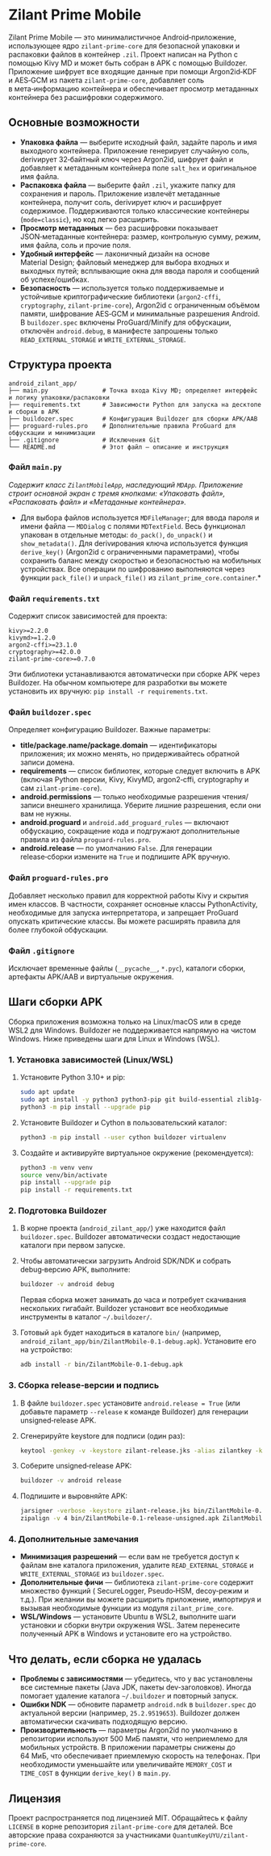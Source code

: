 # Zilant Prime Mobile

Zilant Prime Mobile — это минималистичное Android‑приложение, использующее ядро `zilant-prime-core` для безопасной упаковки и распаковки файлов в контейнер `.zil`. Проект написан на Python с помощью Kivy MD и может быть собран в APK с помощью Buildozer. Приложение шифрует все входящие данные при помощи Argon2id‑KDF и AES‑GCM из пакета `zilant-prime-core`, добавляет соль в мета‑информацию контейнера и обеспечивает просмотр метаданных контейнера без расшифровки содержимого.

## Основные возможности

* **Упаковка файла** — выберите исходный файл, задайте пароль и имя выходного контейнера. Приложение генерирует случайную соль, derivирует 32‑байтный ключ через Argon2id, шифрует файл и добавляет к метаданным контейнера поле `salt_hex` и оригинальное имя файла. 
* **Распаковка файла** — выберите файл `.zil`, укажите папку для сохранения и пароль. Приложение извлечёт метаданные контейнера, получит соль, derivирует ключ и расшифрует содержимое. Поддерживаются только классические контейнеры (`mode=classic`), но код легко расширить.
* **Просмотр метаданных** — без расшифровки показывает JSON‑метаданные контейнера: размер, контрольную сумму, режим, имя файла, соль и прочие поля.
* **Удобный интерфейс** — лаконичный дизайн на основе Material Design; файловый менеджер для выбора входных и выходных путей; всплывающие окна для ввода пароля и сообщений об успехе/ошибках.
* **Безопасность** — используется только поддерживаемые и устойчивые криптографические библиотеки (`argon2‑cffi`, `cryptography`, `zilant‑prime‑core`), Argon2id с ограниченным объёмом памяти, шифрование AES‑GCM и минимальные разрешения Android. В `buildozer.spec` включены ProGuard/Мinify для обфускации, отключён `android.debug`, в манифесте запрошены только `READ_EXTERNAL_STORAGE` и `WRITE_EXTERNAL_STORAGE`.

## Структура проекта

```
android_zilant_app/
├── main.py               # Точка входа Kivy MD; определяет интерфейс и логику упаковки/распаковки
├── requirements.txt      # Зависимости Python для запуска на десктопе и сборки в APK
├── buildozer.spec        # Конфигурация Buildozer для сборки APK/АAB
├── proguard-rules.pro    # Дополнительные правила ProGuard для обфускации и минимизации
├── .gitignore            # Исключения Git
└── README.md             # Этот файл — описание и инструкция
```

### Файл `main.py`

*Содержит класс `ZilantMobileApp`, наследующий `MDApp`. Приложение строит основной экран с тремя кнопками: «Упаковать файл», «Распаковать файл» и «Метаданные контейнера».*
* Для выбора файлов используется `MDFileManager`; для ввода пароля и имени файла — `MDDialog` с полями `MDTextField`. Весь функционал упакован в отдельные методы: `do_pack()`, `do_unpack()` и `show_metadata()`. Для derivирования ключа используется функция `derive_key()` (Argon2id с ограниченными параметрами), чтобы сохранить баланс между скоростью и безопасностью на мобильных устройствах. Все операции по шифрованию выполняются через функции `pack_file()` и `unpack_file()` из `zilant_prime_core.container`.*

### Файл `requirements.txt`

Содержит список зависимостей для проекта:

```
kivy>=2.2.0
kivymd>=1.2.0
argon2-cffi>=23.1.0
cryptography>=42.0.0
zilant-prime-core>=0.7.0
``` 

Эти библиотеки устанавливаются автоматически при сборке APK через Buildozer. На обычном компьютере для разработки вы можете установить их вручную: `pip install -r requirements.txt`.

### Файл `buildozer.spec`

Определяет конфигурацию Buildozer. Важные параметры:

* **title/package.name/package.domain** — идентификаторы приложения; их можно менять, но придерживайтесь обратной записи домена.
* **requirements** — список библиотек, которые следует включить в APK (включая Python версии, Kivy, KivyMD, argon2‑cffi, cryptography и сам `zilant-prime-core`).
* **android.permissions** — только необходимые разрешения чтения/записи внешнего хранилища. Уберите лишние разрешения, если они вам не нужны.
* **android.proguard** и `android.add_proguard_rules` — включают обфускацию, сокращение кода и подгружают дополнительные правила из файла `proguard-rules.pro`.
* **android.release** — по умолчанию `False`. Для генерации release‑сборки измените на `True` и подпишите APK вручную.

### Файл `proguard-rules.pro`

Добавляет несколько правил для корректной работы Kivy и скрытия имен классов. В частности, сохраняет основные классы PythonActivity, необходимые для запуска интерпретатора, и запрещает ProGuard опускать критические классы. Вы можете расширять правила для более глубокой обфускации.

### Файл `.gitignore`

Исключает временные файлы (`__pycache__`, `*.pyc`), каталоги сборки, артефакты APK/AAB и виртуальные окружения.

## Шаги сборки APK

Сборка приложения возможна только на Linux/macOS или в среде WSL2 для Windows. Buildozer не поддерживается напрямую на чистом Windows. Ниже приведены шаги для Linux и Windows (WSL).

### 1. Установка зависимостей (Linux/WSL)

1. Установите Python 3.10+ и pip:

   ```bash
   sudo apt update
   sudo apt install -y python3 python3-pip git build-essential zlib1g-dev libncurses5 libffi-dev libssl-dev libsqlite3-dev openjdk-11-jdk unzip
   python3 -m pip install --upgrade pip
   ```

2. Установите Buildozer и Cython в пользовательский каталог:

   ```bash
   python3 -m pip install --user cython buildozer virtualenv
   ```

3. Создайте и активируйте виртуальное окружение (рекомендуется):

   ```bash
   python3 -m venv venv
   source venv/bin/activate
   pip install --upgrade pip
   pip install -r requirements.txt
   ```

### 2. Подготовка Buildozer

1. В корне проекта (`android_zilant_app/`) уже находится файл `buildozer.spec`. Buildozer автоматически создаст недостающие каталоги при первом запуске.
2. Чтобы автоматически загрузить Android SDK/NDK и собрать debug‑версию APK, выполните:

   ```bash
   buildozer -v android debug
   ```

   Первая сборка может занимать до часа и потребует скачивания нескольких гигабайт. Buildozer установит все необходимые инструменты в каталог `~/.buildozer/`.

3. Готовый `apk` будет находиться в каталоге `bin/` (например, `android_zilant_app/bin/ZilantMobile-0.1-debug.apk`). Установите его на устройство:

   ```bash
   adb install -r bin/ZilantMobile-0.1-debug.apk
   ```

### 3. Сборка release‑версии и подпись

1. В файле `buildozer.spec` установите `android.release = True` (или добавьте параметр `--release` к команде Buildozer) для генерации unsigned‑release APK.
2. Сгенерируйте keystore для подписи (один раз):

   ```bash
   keytool -genkey -v -keystore zilant-release.jks -alias zilantkey -keyalg RSA -keysize 4096 -validity 10000
   ```

3. Соберите unsigned‑release APK:

   ```bash
   buildozer -v android release
   ```

4. Подпишите и выровняйте APK:

   ```bash
   jarsigner -verbose -keystore zilant-release.jks bin/ZilantMobile-0.1-release-unsigned.apk zilantkey
   zipalign -v 4 bin/ZilantMobile-0.1-release-unsigned.apk ZilantMobile-0.1-release.apk
   ```

### 4. Дополнительные замечания

* **Минимизация разрешений** — если вам не требуется доступ к файлам вне каталога приложения, удалите `READ_EXTERNAL_STORAGE` и `WRITE_EXTERNAL_STORAGE` из `buildozer.spec`.
* **Дополнительные фичи** — библиотека `zilant-prime-core` содержит множество функций ( SecureLogger, Pseudo‑HSM, decoy‑режим и т.д.). При желании вы можете расширить приложение, импортируя и вызывая необходимые функции из модуля `zilant_prime_core`.
* **WSL/Windows** — установите Ubuntu в WSL2, выполните шаги установки и сборки внутри окружения WSL. Затем перенесите полученный APK в Windows и установите его на устройство.

## Что делать, если сборка не удалась

* **Проблемы с зависимостями** — убедитесь, что у вас установлены все системные пакеты (Java JDK, пакеты dev‑заголовков). Иногда помогает удаление каталога `~/.buildozer` и повторный запуск.
* **Ошибки NDK** — обновите параметр `android.ndk` в `buildozer.spec` до актуальной версии (например, `25.2.9519653`). Buildozer должен автоматически скачивать подходящую версию.
* **Производительность** — параметры Argon2id по умолчанию в репозитории используют 500 МиБ памяти, что неприемлемо для мобильных устройств. В приложении параметры снижены до 64 МиБ, что обеспечивает приемлемую скорость на телефонах. При необходимости уменьшайте или увеличивайте `MEMORY_COST` и `TIME_COST` в функции `derive_key()` в `main.py`.

## Лицензия

Проект распространяется под лицензией MIT. Обращайтесь к файлу `LICENSE` в корне репозитория `zilant-prime-core` для деталей. Все авторские права сохраняются за участниками `QuantumKeyUYU/zilant-prime-core`.
